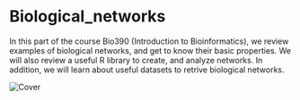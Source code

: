 # Biological_networks
 
In this part of the course Bio390 (Introduction to Bioinformatics), we review examples of biological networks, and get to know their basic properties. We will also review a useful R library to create, and analyze networks. In addition, we will learn about useful datasets to retrive biological networks.


![Cover](https://github.com/dasmeh/Biological_networks/assets/6492012/21d9e776-c163-48dd-b373-ca05547d2d0a)

